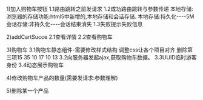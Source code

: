 1)加入购物车按钮
1.1路由跳转之前发请求
1.2成功路由跳转与参数传递
本地存储:浏览器的存储功能:html5中新增的,本地存储和会话存储.
本地存储:持久化----5M
会话存储:非持久化----会话结束消失
1.3失败提示失败信息

2)addCartSucce
2.1查看详情
2.2查看购物车

3)购物车
3.1购物车静态组件-需要修改样式结构
调整css让各个项目对齐 
删除第三项15 35 10 17 10 13
3.2向服务器发起ajax,获取购物车数据。
3.3UUID临时游客身份
3.4动态展示购物车

4)修改购物车产品的数量(需要发请求:参数理解)

5)删除某一个产品